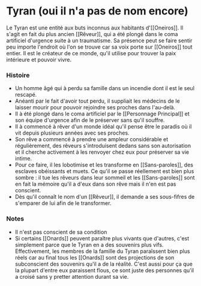 # Tyran (oui il n'a pas de nom encore)
Le Tyran est une entité aux buts inconnus aux habitants d'[[Oneiros]]. Il s'agit en fait du plus ancien [[Rêveur]], qui a été plongé dans le coma artificiel d'urgence suite à un traumatisme. 
Sa présence peut se faire sentir peu importe l'endroit où l'on se trouve car sa voix porte sur [[Oneiros]] tout entier. Il est le créateur de ce monde, qu'il utilise pour trouver la paix intérieure et pouvoir vivre. 

### Histoire
- Un homme âgé qui à perdu sa famille dans un incendie dont il est le seul rescapé.
- Anéanti par le fait d'avoir tout perdu, il suppliait les médecins de le laisser mourir pour pouvoir rejoindre ses proches dans l'au-delà.
- Il à été plongé dans le coma artificiel par le [[Personnage Principal]] et son équipe d'urgence afin de le préserver sans qu'il souffre.  
- Il à commencé à rêver d'un monde idéal qu'il pense être le paradis où il vit depuis plusieurs années avec ses proches. 
- Son rêve a commencé à prendre une ampleur considérable et régulièrement, des rêveurs s'introduisent dedans sans son autorisation et il cherche activement à les renvoyer chez eux pour préserver sa vie intime. 
- Pour ce faire, il les lobotimise et les transforme en [[Sans-paroles]], des esclaves obéissants et muets. Ce qu'il se passe réellement est bien plus sombre : il tue les rêveurs dans leur sommeil et les [[Sans-paroles]] sont en fait la mémoire qu'il a d'eux dans son rêve mais il n'en est pas conscient. 
- Dès qu'il connaît le nom d'un [[Rêveur]], il demande a ses sous-fifres de s'emparer de lui afin de le transformer. 

### Notes
- Il n'est pas conscient de sa condition
- Si certains [[Onards]] peuvent paraître plus vivants que d'autres, c'est simplement parce que le Tyran en a des souvenirs plus vifs. Effectivement, les membres de la famille du Tyran paraîssent bien plus réels car au final tous les [[Onards]] sont des projections de son subconscient des souvenirs qu'il a de la réalité. C'est aussi pour ça que la plupart d'entre eux paraissent flous, ce sont juste des personnes qu'il a croisé sans y pretter attention durant sa vie. 